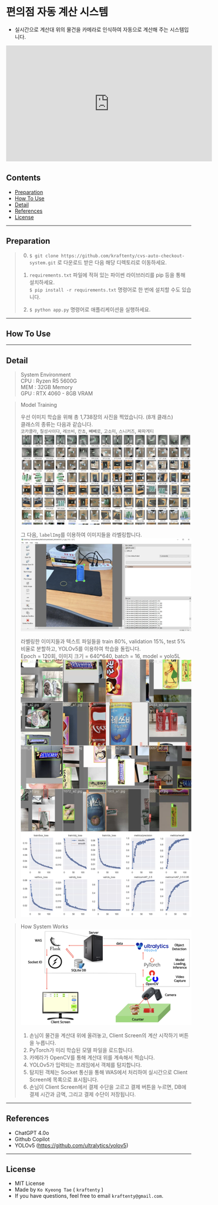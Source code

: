 # 편의점 자동 계산 시스템

* 실시간으로 계산대 위의 물건을 카메라로 인식하여 자동으로 계산해 주는 시스템입니다.
<iframe width="560" height="315" src="https://www.youtube.com/embed/2-c_4o9W3u0?si=X86wzD11d4LFIfPo" title="YouTube video player" frameborder="0" allow="accelerometer; autoplay; clipboard-write; encrypted-media; gyroscope; picture-in-picture; web-share" referrerpolicy="strict-origin-when-cross-origin" allowfullscreen></iframe>

## Contents
- [Preparation](#preparation)
- [How To Use](#how-to-use)
- [Detail](#detail)
- [References](#references)
- [License](#license)
---

## Preparation
> 0. `$ git clone https://github.com/kraftenty/cvs-auto-checkout-system.git` 로 다운로드 받은 다음 해당 디렉토리로 이동하세요.
>
> 1. `requirements.txt` 파일에 적혀 있는 파이썬 라이브러리를 pip 등을 통해 설치하세요.  
>     `$ pip install -r requirements.txt` 명령어로 한 번에 설치할 수도 있습니다.
>
> 2. `$ python app.py` 명령어로 애플리케이션을 실행하세요.


---
## How To Use



---
## Detail
> System Environment  
> CPU : Ryzen R5 5600G  
> MEM : 32GB Memory  
> GPU : RTX 4060 - 8GB VRAM  
  
> Model Training   
> 
> 우선 이미지 학습을 위해 총 1,738장의 사진을 찍었습니다. (8개 클래스)  
> 클래스의 종류는 다음과 같습니다.  
> `코카콜라`, `칠성사이다`, `레쓰비`, `칸쵸`, `빼빼로`, `고소미`, `스니커즈`, `짜파게티`  
> ![detail_0](static/images/detail_0.png)
>  
> 그 다음, `labelImg`를 이용하여 이미지들을 라벨링합니다.   
> ![detail_1](static/images/detail_1.png)
>  
> 라벨링한 이미지들과 텍스트 파일들을 train 80%, validation 15%, test 5% 비율로 분할하고, YOLOv5를 이용하여 학습을 돌립니다.  
> Epoch = 120회, 이미지 크기 = 640*640, batch = 16, model = yolo5L
> ![detail_2](static/images/detail_2.png)
> ![detail_3](static/images/detail_3.png)

> How System Works  
> ![detail_4](static/images/detail_4.png)
> 1. 손님이 물건을 계산대 위에 올려놓고, Client Screen의 계산 시작하기 버튼을 누릅니다.
> 2. PyTorch가 미리 학습된 모델 파일을 로드합니다. 
> 3. 카메라가 OpenCV를 통해 계산대 위를 계속해서 찍습니다.
> 4. YOLOv5가 입력되는 프레임에서 객체를 탐지합니다.
> 5. 탐지된 객체는 Socket 통신을 통해 WAS에서 처리하여 실시간으로 Client Screen에 목록으로 표시됩니다.
> 6. 손님이 Client Screen에서 결제 수단을 고르고 결제 버튼을 누르면, DB에 결제 시간과 금액, 그리고 결제 수단이 저장됩니다.


---
## References
- ChatGPT 4.0o
- Github Copilot
- YOLOv5  (https://github.com/ultralytics/yolov5)
---
## License
- MIT License
- Made by `Ko Kyeong Tae` ( `kraftenty` )
- If you have questions, feel free to email `kraftenty@gmail.com`.